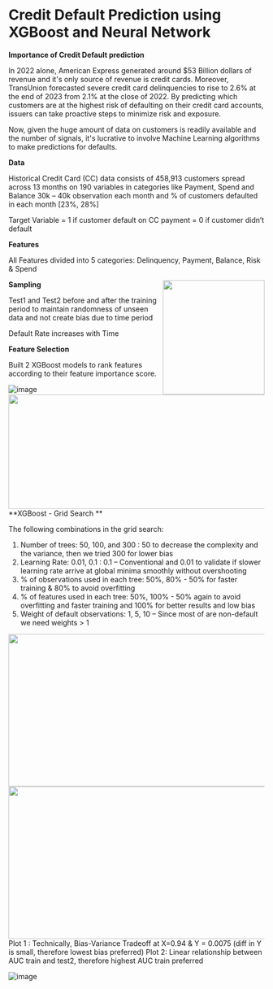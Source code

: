 # Credit Default Prediction using XGBoost and Neural Network

**Importance of Credit Default prediction**

In 2022 alone, American Express generated around $53 Billion dollars of revenue and it's only source of revenue is credit cards. Moreover, TransUnion forecasted severe credit card delinquencies to rise to 2.6% at the end of 2023 from 2.1% at the close of 2022. By predicting which customers are at the highest risk of defaulting on their credit card accounts, issuers can take proactive steps to minimize risk and exposure.

Now, given the huge amount of data on customers is readily available and the number of signals, it's lucrative to involve Machine Learning algorithms to make predictions for defaults. 

**Data**

Historical Credit Card (CC) data consists of 458,913 customers spread across 13 months on 190 variables in categories like Payment, Spend and Balance
30k – 40k observation each month and % of customers defaulted in each month [23%, 28%]

Target Variable = 1 if customer default on CC payment
      = 0 if customer didn’t default

**Features**

All Features divided into 5 categories: Delinquency, Payment, Balance, Risk & Spend 

<img src = https://github.com/Shritej24c/Credit-Risk/blob/main/Graphs/total%20features.png width="200" height="225" style="float:right">

**Sampling**

Test1 and Test2 before and after the training period to maintain randomness of unseen data and not create bias due to time period

Default Rate increases with Time

<img src = https://github.com/Shritej24c/Credit-Risk/blob/main/Graphs/sampling.png width="700" height="225" style="float:right">

**Feature Selection**

Built 2 XGBoost models to rank features according to their feature importance score. 

![image](https://github.com/Shritej24c/Credit-Risk/blob/main/Graphs/feat_imp-PhotoRoom.png-PhotoRoom.png)


**XGBoost - Grid Search **

The following combinations in the grid search:
1. Number of trees: 50, 100, and 300 : 50 to decrease the complexity and the variance, then we tried 300 for lower bias 
2. Learning Rate: 0.01, 0.1 :  0.1 – Conventional and 0.01 to validate if slower learning rate arrive at global minima smoothly without overshooting
3. % of observations used in each tree: 50%, 80% - 50% for faster training & 80% to avoid overfitting
4. % of features used in each tree: 50%, 100% - 50% again to avoid overfitting and faster training and 100% for better results and low bias
5. Weight of default observations: 1, 5, 10 – Since most of are non-default we need weights > 1 

<img src = https://github.com/Shritej24c/Credit-Risk/blob/main/Graphs/Xgb%20plot1%20(1).png width = '520' height = '300'> <img src = https://github.com/Shritej24c/Credit-Risk/blob/main/Graphs/XGB%20plot2%20(2).png width = '520' height = '300' style="float:right">

Plot 1 : Technically, Bias-Variance Tradeoff at X=0.94 & Y = 0.0075 (diff in Y is small, therefore lowest bias preferred) 
Plot 2: Linear relationship between AUC train and test2, therefore highest AUC train preferred



![image](https://github.com/Shritej24c/Credit-Risk/blob/main/Graphs/Xgb%20plot1%20(1).png)
